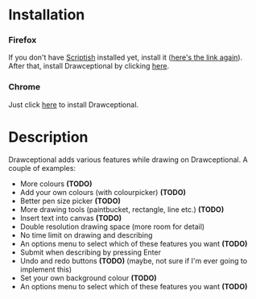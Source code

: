 # Installation
### Firefox
If you don't have [Scriptish](https://addons.mozilla.org/firefox/addon/scriptish/) installed yet, install it ([here's the link again](https://addons.mozilla.org/firefox/addon/scriptish/)).  
After that, install Drawceptional by clicking [here](https://raw.github.com/Paperfold/Drawceptional/master/drawceptional.user.js).

### Chrome
Just click [here](https://raw.github.com/Paperfold/Drawceptional/master/drawceptional.user.js) to install Drawceptional.

# Description
Drawceptional adds various features while drawing on Drawceptional. A couple of examples:

- More colours **(TODO)**
- Add your own colours (with colourpicker) **(TODO)**
- Better pen size picker **(TODO)**
- More drawing tools (paintbucket, rectangle, line etc.) **(TODO)**
- Insert text into canvas **(TODO)**
- Double resolution drawing space (more room for detail)
- No time limit on drawing and describing
- An options menu to select which of these features you want **(TODO)**
- Submit when describing by pressing Enter
- Undo and redo buttons **(TODO)** (maybe, not sure if I'm ever going to implement this)
- Set your own background colour **(TODO)**
- An options menu to select which of these features you want **(TODO)**